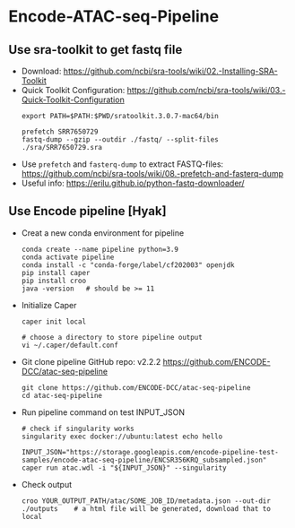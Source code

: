 # Encode-ATAC-seq-Pipeline

## Use sra-toolkit to get fastq file
* Download: https://github.com/ncbi/sra-tools/wiki/02.-Installing-SRA-Toolkit
* Quick Toolkit Configuration: https://github.com/ncbi/sra-tools/wiki/03.-Quick-Toolkit-Configuration
  ```
  export PATH=$PATH:$PWD/sratoolkit.3.0.7-mac64/bin

  prefetch SRR7650729
  fastq-dump --gzip --outdir ./fastq/ --split-files ./sra/SRR7650729.sra
  ```
* Use `prefetch` and `fasterq-dump` to extract FASTQ-files: https://github.com/ncbi/sra-tools/wiki/08.-prefetch-and-fasterq-dump
* Useful info: https://erilu.github.io/python-fastq-downloader/

## Use Encode pipeline [Hyak]
* Creat a new conda environment for pipeline
  ```
  conda create --name pipeline python=3.9
  conda activate pipeline
  conda install -c "conda-forge/label/cf202003" openjdk
  pip install caper
  pip install croo
  java -version   # should be >= 11
  ```
* Initialize Caper
  ```
  caper init local

  # choose a directory to store pipeline output
  vi ~/.caper/default.conf
  ```
* Git clone pipeline GitHub repo: v2.2.2 https://github.com/ENCODE-DCC/atac-seq-pipeline
  ```
  git clone https://github.com/ENCODE-DCC/atac-seq-pipeline
  cd atac-seq-pipeline
  ```
* Run pipeline command on test INPUT_JSON
  ```
  # check if singularity works
  singularity exec docker://ubuntu:latest echo hello
  
  INPUT_JSON="https://storage.googleapis.com/encode-pipeline-test-samples/encode-atac-seq-pipeline/ENCSR356KRQ_subsampled.json"
  caper run atac.wdl -i "${INPUT_JSON}" --singularity
  ```
* Check output
  ```
  croo YOUR_OUTPUT_PATH/atac/SOME_JOB_ID/metadata.json --out-dir ./outputs    # a html file will be generated, download that to local
  ```

